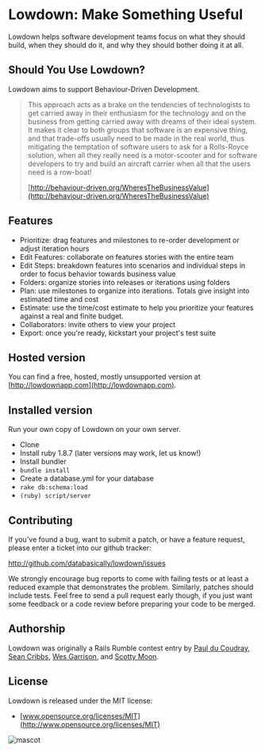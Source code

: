# Lowdown: Make Something Useful

Lowdown helps software development teams focus on what they should build, when they should do it, and why they should bother doing it at all.

## Should You Use Lowdown?

Lowdown aims to support Behaviour-Driven Development.

> This approach acts as a brake on the tendencies of technologists to get carried away in their enthusiasm for the technology and on the business from getting carried away with dreams of their ideal system. It makes it clear to both groups that software is an expensive thing, and that trade-offs usually need to be made in the real world, thus mitigating the temptation of software users to ask for a Rolls-Royce solution, when all they really need is a motor-scooter and for software developers to try and build an aircraft carrier when all that the users need is a row-boat!
> 
> [http://behaviour-driven.org/WheresTheBusinessValue](http://behaviour-driven.org/WheresTheBusinessValue)

## Features

* Prioritize: drag features and milestones to re-order development or adjust iteration hours
* Edit Features: collaborate on features stories with the entire team
* Edit Steps: breakdown features into scenarios and individual steps in order to focus behavior towards business value
* Folders: organize stories into releases or iterations using folders
* Plan: use milestones to organize into iterations. Totals give insight into estimated time and cost
* Estimate: use the time/cost estimate to help you prioritize your features against a real and finite budget.
* Collaborators: invite others to view your project
* Export: once you're ready, kickstart your project's test suite

## Hosted version

You can find a free, hosted, mostly unsupported version at [http://lowdownapp.com](http://lowdownapp.com).

## Installed version

Run your own copy of Lowdown on your own server.

* Clone
* Install ruby 1.8.7 (later versions may work, let us know!)
* Install bundler
* `bundle install`
* Create a database.yml for your database
* `rake db:schema:load`
* `(ruby) script/server`

## Contributing

If you've found a bug, want to submit a patch, or have a feature request, please enter a ticket into our github tracker:

<http://github.com/databasically/lowdown/issues>

We strongly encourage bug reports to come with failing tests or at least a reduced example that demonstrates the problem. Similarly, patches should include tests. Feel free to send a pull request early though, if you just want some feedback or a code review before preparing your code to be merged.

## Authorship

Lowdown was originally a Rails Rumble contest entry by [Paul du Coudray](http://twitter.com/paulducoudray), [Sean Cribbs](http://twitter.comseancribbs), [Wes Garrison](http://twitter.com/wesgarrison), and [Scotty Moon](@scottymoon).

## License

Lowdown is released under the MIT license:

* [www.opensource.org/licenses/MIT](http://www.opensource.org/licenses/MIT)

![mascot](http://lowdownapp.heroku.com//images/mascot.png)